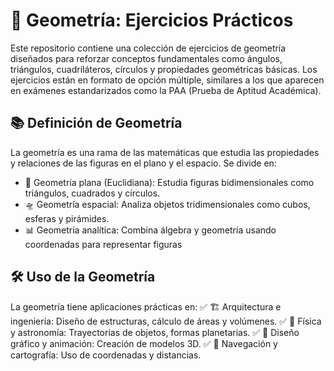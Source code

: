 # 📐 Geometría: Ejercicios Prácticos
Este repositorio contiene una colección de ejercicios de geometría diseñados para reforzar conceptos fundamentales como ángulos, triángulos, cuadriláteros, círculos y propiedades geométricas básicas. Los ejercicios están en formato de opción múltiple, similares a los que aparecen en exámenes estandarizados como la PAA (Prueba de Aptitud Académica).

## 📚 Definición de Geometría
La geometría es una rama de las matemáticas que estudia las propiedades y relaciones de las figuras en el plano y el espacio. Se divide en:
* 🔺 Geometría plana (Euclidiana): Estudia figuras bidimensionales como triángulos, cuadrados y círculos.
* 🛸 Geometría espacial: Analiza objetos tridimensionales como cubos, esferas y pirámides.
* 📊 Geometría analítica: Combina álgebra y geometría usando coordenadas para representar figuras

## 🛠️ Uso de la Geometría
La geometría tiene aplicaciones prácticas en:
✅ 🏗️ Arquitectura e ingeniería: Diseño de estructuras, cálculo de áreas y volúmenes.
✅ 🚀 Física y astronomía: Trayectorias de objetos, formas planetarias.
✅ 🎨 Diseño gráfico y animación: Creación de modelos 3D.
✅ 🧭 Navegación y cartografía: Uso de coordenadas y distancias.


